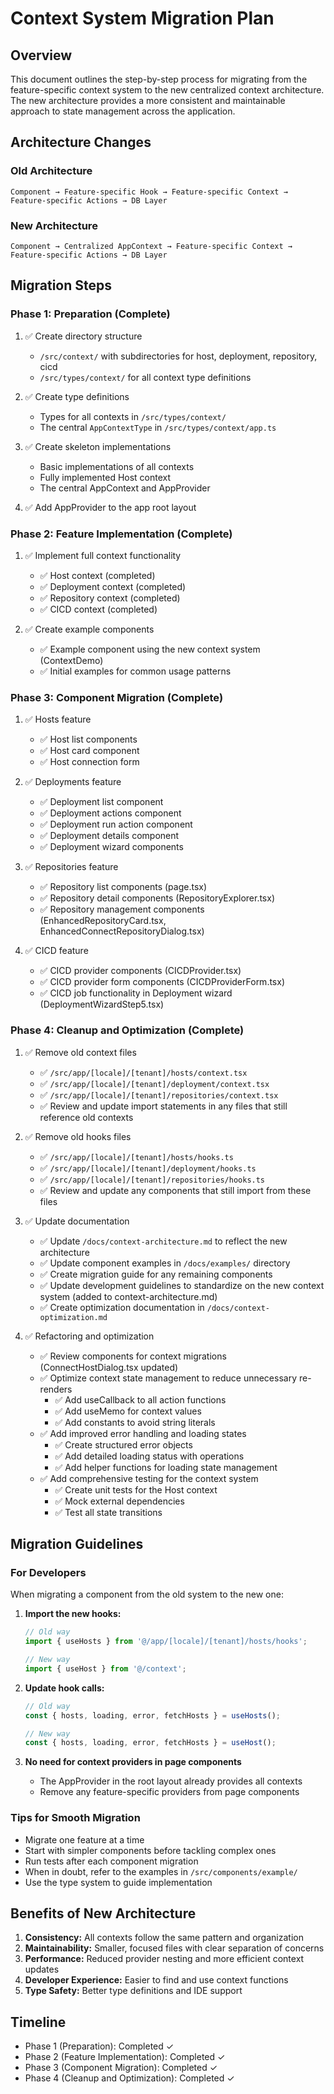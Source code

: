 # Context System Migration Plan

## Overview

This document outlines the step-by-step process for migrating from the feature-specific context system to the new centralized context architecture. The new architecture provides a more consistent and maintainable approach to state management across the application.

## Architecture Changes

### Old Architecture
```
Component → Feature-specific Hook → Feature-specific Context → Feature-specific Actions → DB Layer
```

### New Architecture
```
Component → Centralized AppContext → Feature-specific Context → Feature-specific Actions → DB Layer
```

## Migration Steps

### Phase 1: Preparation (Complete)

1. ✅ Create directory structure
   - `/src/context/` with subdirectories for host, deployment, repository, cicd
   - `/src/types/context/` for all context type definitions

2. ✅ Create type definitions 
   - Types for all contexts in `/src/types/context/`
   - The central `AppContextType` in `/src/types/context/app.ts`

3. ✅ Create skeleton implementations
   - Basic implementations of all contexts
   - Fully implemented Host context
   - The central AppContext and AppProvider

4. ✅ Add AppProvider to the app root layout

### Phase 2: Feature Implementation (Complete)

1. ✅ Implement full context functionality
   - ✅ Host context (completed)
   - ✅ Deployment context (completed)
   - ✅ Repository context (completed)
   - ✅ CICD context (completed)

2. ✅ Create example components
   - ✅ Example component using the new context system (ContextDemo)
   - ✅ Initial examples for common usage patterns

### Phase 3: Component Migration (Complete)

1. ✅ Hosts feature
   - ✅ Host list components
   - ✅ Host card component
   - ✅ Host connection form

2. ✅ Deployments feature
   - ✅ Deployment list component
   - ✅ Deployment actions component
   - ✅ Deployment run action component
   - ✅ Deployment details component
   - ✅ Deployment wizard components

3. ✅ Repositories feature
   - ✅ Repository list components (page.tsx)
   - ✅ Repository detail components (RepositoryExplorer.tsx)
   - ✅ Repository management components (EnhancedRepositoryCard.tsx, EnhancedConnectRepositoryDialog.tsx)

4. ✅ CICD feature
   - ✅ CICD provider components (CICDProvider.tsx)
   - ✅ CICD provider form components (CICDProviderForm.tsx)
   - ✅ CICD job functionality in Deployment wizard (DeploymentWizardStep5.tsx)

### Phase 4: Cleanup and Optimization (Complete)

1. ✅ Remove old context files
   - ✅ `/src/app/[locale]/[tenant]/hosts/context.tsx` 
   - ✅ `/src/app/[locale]/[tenant]/deployment/context.tsx`
   - ✅ `/src/app/[locale]/[tenant]/repositories/context.tsx`
   - ✅ Review and update import statements in any files that still reference old contexts

2. ✅ Remove old hooks files
   - ✅ `/src/app/[locale]/[tenant]/hosts/hooks.ts`
   - ✅ `/src/app/[locale]/[tenant]/deployment/hooks.ts`
   - ✅ `/src/app/[locale]/[tenant]/repositories/hooks.ts`
   - ✅ Review and update any components that still import from these files

3. ✅ Update documentation
   - ✅ Update `/docs/context-architecture.md` to reflect the new architecture
   - ✅ Update component examples in `/docs/examples/` directory
   - ✅ Create migration guide for any remaining components
   - ✅ Update development guidelines to standardize on the new context system (added to context-architecture.md)
   - ✅ Create optimization documentation in `/docs/context-optimization.md`

4. ✅ Refactoring and optimization
   - ✅ Review components for context migrations (ConnectHostDialog.tsx updated)
   - ✅ Optimize context state management to reduce unnecessary re-renders
      - ✅ Add useCallback to all action functions
      - ✅ Add useMemo for context values
      - ✅ Add constants to avoid string literals
   - ✅ Add improved error handling and loading states
      - ✅ Create structured error objects
      - ✅ Add detailed loading status with operations
      - ✅ Add helper functions for loading state management
   - ✅ Add comprehensive testing for the context system
      - ✅ Create unit tests for the Host context
      - ✅ Mock external dependencies
      - ✅ Test all state transitions

## Migration Guidelines

### For Developers

When migrating a component from the old system to the new one:

1. **Import the new hooks:**
   ```typescript
   // Old way
   import { useHosts } from '@/app/[locale]/[tenant]/hosts/hooks';
   
   // New way
   import { useHost } from '@/context';
   ```

2. **Update hook calls:**
   ```typescript
   // Old way
   const { hosts, loading, error, fetchHosts } = useHosts();
   
   // New way 
   const { hosts, loading, error, fetchHosts } = useHost();
   ```

3. **No need for context providers in page components**
   - The AppProvider in the root layout already provides all contexts
   - Remove any feature-specific providers from page components

### Tips for Smooth Migration

- Migrate one feature at a time
- Start with simpler components before tackling complex ones
- Run tests after each component migration
- When in doubt, refer to the examples in `/src/components/example/`
- Use the type system to guide implementation

## Benefits of New Architecture

1. **Consistency:** All contexts follow the same pattern and organization
2. **Maintainability:** Smaller, focused files with clear separation of concerns
3. **Performance:** Reduced provider nesting and more efficient context updates
4. **Developer Experience:** Easier to find and use context functions
5. **Type Safety:** Better type definitions and IDE support

## Timeline

- Phase 1 (Preparation): Completed ✓
- Phase 2 (Feature Implementation): Completed ✓
- Phase 3 (Component Migration): Completed ✓
- Phase 4 (Cleanup and Optimization): Completed ✓ 